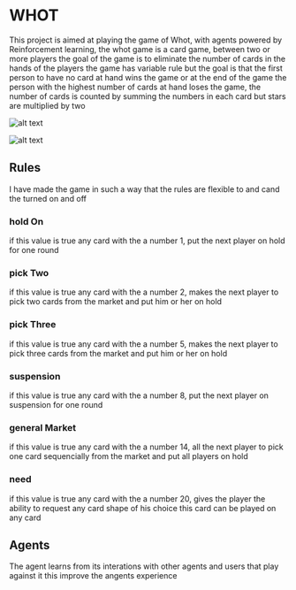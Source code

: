 # WHOT

This project is aimed at playing the game of Whot, with agents powered by Reinforcement learning, the whot game is a card game, between two or more players the goal of the game is to eliminate the number of cards in the hands of the players the game has variable rule but the goal is that the first person to have no card at hand wins the game or at the end of the game the person with the highest number of cards at hand loses the game, the number of cards is counted by summing the numbers in each card but stars are multiplied by two

![alt text](readme_res/homepage.png, "Homepage")

![alt text](readme_res/gameplay2.png, "Gameplay Showing AI cards")

## Rules

I have made the game in such a way that the rules are flexible to and cand the turned on and off

### hold On
if this value is true any card with the a number 1, put the next player on hold for one round

### pick Two
if this value is true any card with the a number 2, makes the next player to pick two cards from the market and put him or her on hold

### pick Three
if this value is true any card with the a number 5, makes the next player to pick three cards from the market and put him or her on hold

### suspension
if this value is true any card with the a number 8, put the next player on suspension for one round

### general Market
if this value is true any card with the a number 14, all the next player to pick one card sequencially from the market and put all players on hold

### need
if this value is true any card with the a number 20, gives the player the ability to request any card shape of his choice this card can be played on any card




## Agents

The agent learns from its interations with other agents and users that play against it this improve the angents experience



